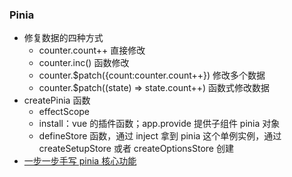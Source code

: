 ### Pinia

- 修复数据的四种方式
  - counter.count++ 直接修改
  - counter.inc() 函数修改
  - counter.$patch({count:counter.count++}) 修改多个数据
  - counter.$patch((state) => state.count++) 函数式修改数据
- createPinia 函数
  - effectScope
  - install：vue 的插件函数；app.provide 提供子组件 pinia 对象
  - defineStore 函数，通过 inject 拿到 pinia 这个单例实例，通过 createSetupStore 或者 createOptionsStore 创建
- [一步一步手写 pinia 核心功能](https://juejin.cn/post/7194620691839205435)
